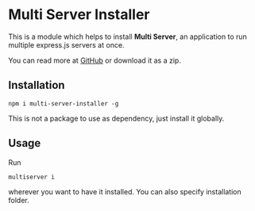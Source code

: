 # Multi Server Installer

This is a module which helps to install **Multi Server**, an application to run multiple express.js servers at once.

You can read more at [GitHub](https://github.com/jesusvimlet/multiserver) or download it as a zip.

## Installation

```npm i multi-server-installer -g```

This is not a package to use as dependency, just install it globally.

## Usage

Run 

```multiserver i```

 wherever you want to have it installed. You can also specify installation folder.